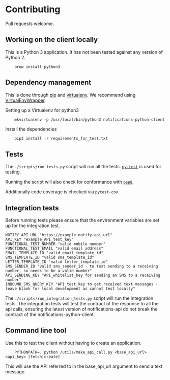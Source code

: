 # Contributing

Pull requests welcome.

## Working on the client locally

This is a Python 3 application. It has not been tested against any
version of Python 2.

```shell
    brew install python3
```

## Dependency management

This is done through [pip](pip.readthedocs.org/) and
[virtualenv](https://virtualenv.readthedocs.org/en/latest/).
We recommend using [VirtualEnvWrapper](http://virtualenvwrapper.readthedocs.org/en/latest/command_ref.html).

Setting up a Virtualenv for python3

```shell
    mkvirtualenv -p /usr/local/bin/python3 notifications-python-client
```

Install the dependencies
```python
    pip3 install -r requirements_for_test.txt
```

## Tests

The `./scripts/run_tests.py` script will run all the tests.
[`py.test`](http://pytest.org/latest/) is used for testing.

Running the script will also check for conformance with
[`pep8`](https://www.python.org/dev/peps/pep-0008/).

Additionally code coverage is checked via `pytest-cov`.

## Integration tests

Before running tests please ensure that the environment variables are set up for the integration test.

```
NOTIFY_API_URL "https://example.notify-api.url"
API_KEY "example_API_test_key"
FUNCTIONAL_TEST_NUMBER "valid mobile number"
FUNCTIONAL_TEST_EMAIL "valid email address"
EMAIL_TEMPLATE_ID "valid email_template_id"
SMS_TEMPLATE_ID "valid sms_template_id"
LETTER_TEMPLATE_ID "valid letter_template_id"
SMS_SENDER_ID "valid sms_sender_id - to test sending to a receiving number, so needs to be a valid number"
API_SENDING_KEY "API_whitelist_key for sending an SMS to a receiving number"
INBOUND_SMS_QUERY_KEY "API_test_key to get received text messages - leave blank for local development as cannot test locally"
```

The `./scripts/run_integration_tests.py` script will run the integration tests.
The integration tests will test the contract of the response to all the api calls,
ensuring the latest version of notifications-api do not break the contract of the notifications-python-client.

## Command line tool

Use this to test the client without having to create an application.

```
    PYTHONPATH=. python /utils/make_api_call.py <base_api_url> <api_key> [fetch|create]
```

This will use the API referred to in the base_api_url argument to send a text message.

